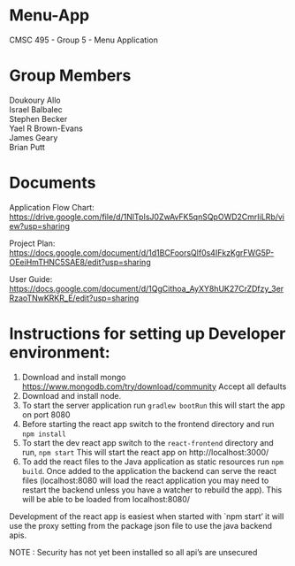 # Menu-App
CMSC 495 - Group 5 - Menu Application

# Group Members
Doukoury Allo</br> 
Israel Balbalec</br> 
Stephen Becker</br> 
Yael R Brown-Evans</br> 
James Geary</br> 
Brian Putt</br> 

# Documents
Application Flow Chart:</br> 
https://drive.google.com/file/d/1NlTpIsJ0ZwAvFK5qnSQpOWD2CmrIiLRb/view?usp=sharing

Project Plan:</br> 
https://docs.google.com/document/d/1d1BCFoorsQlf0s4IFkzKgrFWG5P-OEeiHmTHNC5SAE8/edit?usp=sharing

User Guide:</br> 
https://docs.google.com/document/d/1QgCithoa_AyXY8hUK27CrZDfzy_3erRzaoTNwKRKR_E/edit?usp=sharing

# Instructions for setting up Developer environment: 

1. Download and install mongo https://www.mongodb.com/try/download/community
Accept all defaults
2. Download and install node.
3. To start the server application run  `gradlew bootRun`
    this will start the app on port 8080 
4. Before starting the react app switch to the frontend directory and run `npm install`
5. To start the dev react app switch to the `react-frontend` directory and run, `npm start` 
This will start the react app on http://localhost:3000/
6. To add the react files to the Java application as static resources run `npm build`.
Once added to the application the backend can serve the react files (localhost:8080 will load the react application you may need to restart the backend unless you have a watcher to rebuild the app). This will be able to be loaded from localhost:8080/

Development of the react app is easiest when started with `npm start’ it will use the proxy setting from the package json file to use the java backend apis.

NOTE : Security has not yet been installed so all api’s are unsecured 
